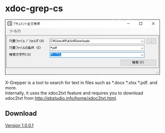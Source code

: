 # xdoc-grep-cs

![Screenshot](https://raw.githubusercontent.com/wertrain/xdoc-grep-cs/main/screenshot.PNG)

X-Grepper is a tool to search for text in files such as \*.docx \*.xlsx \*.pdf. and more.  
Internally, it uses the xdoc2txt feature and requires you to download xdoc2txt from http://ebstudio.info/home/xdoc2txt.html.

## Download
[Version 1.0.0.1](https://wertrain.github.io/software/XDocGrep.zip "XDocGrep.zip")
